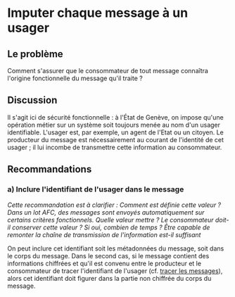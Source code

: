 # Imputer chaque message à un usager 

## Le problème

Comment s'assurer que le consommateur de tout message connaîtra l'origine fonctionnelle
du message qu'il traite ?

## Discussion

Il s'agit ici de sécurité fonctionnelle :
à l'État de Genève, on impose qu'une opération métier sur un système soit toujours menée au nom
d'un usager identifiable.
L'usager est, par exemple, un agent de l'Etat ou un citoyen.
Le producteur du message est nécessairement au courant de l'identité de cet usager ;
il lui incombe de transmettre cette information au consommateur.

## Recommandations

### a) Inclure l'identifiant de l'usager dans le message

<i>
Cette recommandation est à clarifier :
Comment est définie cette valeur ?
Dans un lot AFC, des messages sont envoyés automatiquement sur certains critères fonctionnels. Quelle valeur mettre ?
Le consommateur doit-il conserver cette valeur ? Si oui, combien de temps ?
Être capable de remonter la chaîne de transmission de l'information est-il suffisant
</i>

On peut inclure cet identifiant soit les métadonnées du message, soit dans le corps du message.
Dans le second cas, si le message contient des informations chiffrées et qu'il est convenu entre le
producteur et le consommateur de tracer l'identifiant de l'usager
(cf. [tracer les messages](./tracer_les_messages.md)),
alors cet identifiant doit figurer dans la partie non chiffrée du corps du message.
